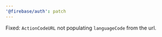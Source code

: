 ```yaml
---
'@firebase/auth': patch
---
```


Fixed: `ActionCodeURL` not populating `languageCode` from the url.
